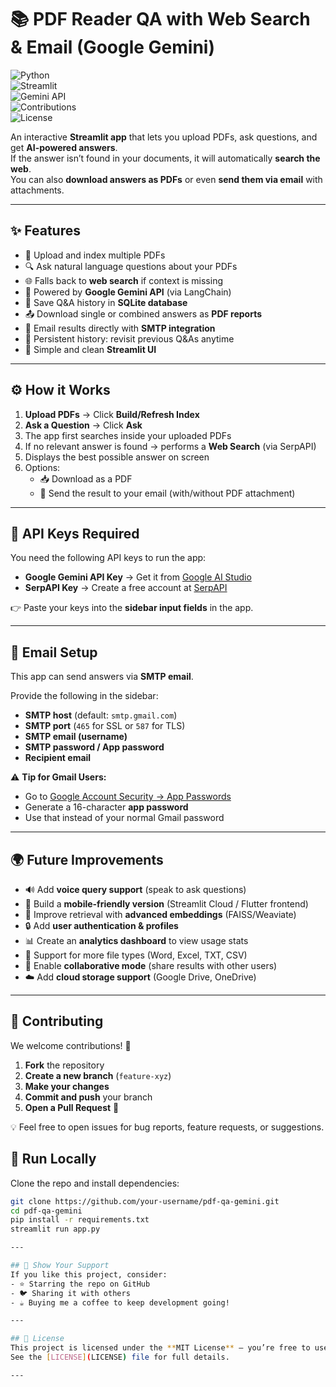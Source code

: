 # 📚 PDF Reader QA with Web Search & Email (Google Gemini)

![Python](https://img.shields.io/badge/Python-3.9%2B-blue?logo=python&logoColor=white)  
![Streamlit](https://img.shields.io/badge/Streamlit-App-FF4B4B?logo=streamlit&logoColor=white)  
![Gemini API](https://img.shields.io/badge/Google%20Gemini-API-4285F4?logo=google&logoColor=white)  
![Contributions](https://img.shields.io/badge/Contributions-Welcome-brightgreen)  
![License](https://img.shields.io/badge/License-MIT-orange)  

An interactive **Streamlit app** that lets you upload PDFs, ask questions, and get **AI-powered answers**.  
If the answer isn’t found in your documents, it will automatically **search the web**.  
You can also **download answers as PDFs** or even **send them via email** with attachments.  

---

## ✨ Features
- 📄 Upload and index multiple PDFs  
- 🔍 Ask natural language questions about your PDFs  
- 🌐 Falls back to **web search** if context is missing  
- 🧠 Powered by **Google Gemini API** (via LangChain)  
- 📑 Save Q&A history in **SQLite database**  
- 📤 Download single or combined answers as **PDF reports**  
- 📧 Email results directly with **SMTP integration**  
- 💾 Persistent history: revisit previous Q&As anytime  
- 🎨 Simple and clean **Streamlit UI**  

---

## ⚙️ How it Works
1. **Upload PDFs** → Click **Build/Refresh Index**  
2. **Ask a Question** → Click **Ask**  
3. The app first searches inside your uploaded PDFs  
4. If no relevant answer is found → performs a **Web Search** (via SerpAPI)  
5. Displays the best possible answer on screen  
6. Options:  
   - 📥 Download as a PDF  
   - 📧 Send the result to your email (with/without PDF attachment)  

---

## 🔑 API Keys Required
You need the following API keys to run the app:  

- **Google Gemini API Key** → Get it from [Google AI Studio](https://aistudio.google.com/app/apikey)  
- **SerpAPI Key** → Create a free account at [SerpAPI](https://serpapi.com/)  

👉 Paste your keys into the **sidebar input fields** in the app.  

---

## 📧 Email Setup
This app can send answers via **SMTP email**.  

Provide the following in the sidebar:
- **SMTP host** (default: `smtp.gmail.com`)  
- **SMTP port** (`465` for SSL or `587` for TLS)  
- **SMTP email (username)**  
- **SMTP password / App password**  
- **Recipient email**  

⚠️ **Tip for Gmail Users:**  
- Go to [Google Account Security → App Passwords](https://myaccount.google.com/apppasswords)  
- Generate a 16-character **app password**  
- Use that instead of your normal Gmail password
  

---

## 🌍 Future Improvements
- 🔊 Add **voice query support** (speak to ask questions)  
- 📱 Build a **mobile-friendly version** (Streamlit Cloud / Flutter frontend)  
- 🧠 Improve retrieval with **advanced embeddings** (FAISS/Weaviate)  
- 🔒 Add **user authentication & profiles**  
- 📊 Create an **analytics dashboard** to view usage stats  
- 📝 Support for more file types (Word, Excel, TXT, CSV)  
- 🤝 Enable **collaborative mode** (share results with other users)  
- ☁️ Add **cloud storage support** (Google Drive, OneDrive)  

---

## 🤝 Contributing
We welcome contributions! 🎉  

1. **Fork** the repository  
2. **Create a new branch** (`feature-xyz`)  
3. **Make your changes**  
4. **Commit and push** your branch  
5. **Open a Pull Request** 🚀  

💡 Feel free to open issues for bug reports, feature requests, or suggestions.

 
## 🚀 Run Locally
Clone the repo and install dependencies:

```bash
git clone https://github.com/your-username/pdf-qa-gemini.git
cd pdf-qa-gemini
pip install -r requirements.txt
streamlit run app.py

---

## 💖 Show Your Support
If you like this project, consider:  
- ⭐ Starring the repo on GitHub  
- 🐦 Sharing it with others  
- ☕ Buying me a coffee to keep development going!  

---

## 📜 License
This project is licensed under the **MIT License** – you’re free to use, modify, and distribute it.  
See the [LICENSE](LICENSE) file for full details.  

---

